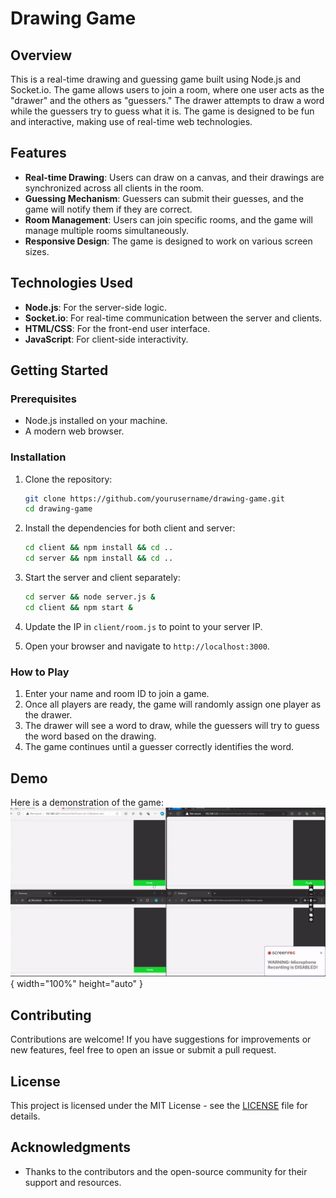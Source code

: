 # Drawing Game

## Overview

This is a real-time drawing and guessing game built using Node.js and Socket.io. The game allows users to join a room, where one user acts as the "drawer" and the others as "guessers." The drawer attempts to draw a word while the guessers try to guess what it is. The game is designed to be fun and interactive, making use of real-time web technologies.

## Features

- **Real-time Drawing**: Users can draw on a canvas, and their drawings are synchronized across all clients in the room.
- **Guessing Mechanism**: Guessers can submit their guesses, and the game will notify them if they are correct.
- **Room Management**: Users can join specific rooms, and the game will manage multiple rooms simultaneously.
- **Responsive Design**: The game is designed to work on various screen sizes.

## Technologies Used

- **Node.js**: For the server-side logic.
- **Socket.io**: For real-time communication between the server and clients.
- **HTML/CSS**: For the front-end user interface.
- **JavaScript**: For client-side interactivity.

## Getting Started

### Prerequisites

- Node.js installed on your machine.
- A modern web browser.

### Installation
1. Clone the repository:
   ```bash
   git clone https://github.com/yourusername/drawing-game.git
   cd drawing-game
   ```

2. Install the dependencies for both client and server:
   ```bash
   cd client && npm install && cd ..
   cd server && npm install && cd ..
   ```

3. Start the server and client separately:
   ```bash
   cd server && node server.js &
   cd client && npm start &
   ```

4. Update the IP in `client/room.js` to point to your server IP.
5. Open your browser and navigate to `http://localhost:3000`.

### How to Play

1. Enter your name and room ID to join a game.
2. Once all players are ready, the game will randomly assign one player as the drawer.
3. The drawer will see a word to draw, while the guessers will try to guess the word based on the drawing.
4. The game continues until a guesser correctly identifies the word.

## Demo


Here is a demonstration of the game:
![Game Demo](client/demo.gif){ width="100%" height="auto" }


## Contributing

Contributions are welcome! If you have suggestions for improvements or new features, feel free to open an issue or submit a pull request.

## License

This project is licensed under the MIT License - see the [LICENSE](LICENSE) file for details.

## Acknowledgments

- Thanks to the contributors and the open-source community for their support and resources.
